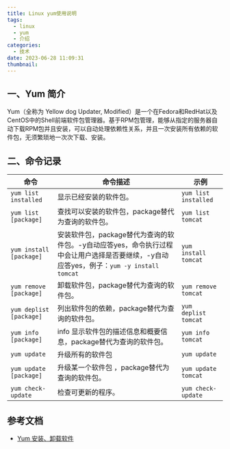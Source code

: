 ```yaml
---
title: Linux yum使用说明
tags:
  - linux
  - yum
  - 介绍
categories:
  - 技术
date: 2023-06-28 11:09:31
thumbnail:
---
```

## 一、Yum 简介

Yum（全称为 Yellow dog Updater, Modified）是一个在Fedora和RedHat以及CentOS中的Shell前端软件包管理器。基于RPM包管理，能够从指定的服务器自动下载RPM包并且安装，可以自动处理依赖性关系，并且一次安装所有依赖的软件包，无须繁琐地一次次下载、安装。

## 二、命令记录

| 命令                    | 命令描述                                                     | 示例                 |
| ----------------------- | ------------------------------------------------------------ | -------------------- |
| `yum list installed`    | 显示已经安装的软件包。                                       | `yum list installed` |
| `yum list [package]`    | 查找可以安装的软件包，package替代为查询的软件包。            | `yum list tomcat`    |
| `yum install [package]` | 安装软件包，package替代为查询的软件包。-y自动应答yes，命令执行过程中会让用户选择是否要继续，-y自动应答yes，例子：`yum -y install tomcat` | `yum install tomcat` |
| `yum remove [package]`  | 卸载软件包，package替代为查询的软件包。                      | `yum remove tomcat`  |
| `yum deplist [package]` | 列出软件包的依赖，package替代为查询的软件包。                | `yum deplist tomcat` |
| `yum info [package]`    | info 显示软件包的描述信息和概要信息，package替代为查询的软件包。 | `yum info tomcat`    |
| `yum update`            | 升级所有的软件包                                             | `yum update`         |
| `yum update [package]`  | 升级某一个软件包 ，package替代为查询的软件包。               | `yum update tomcat`  |
| `yum check-update`      | 检查可更新的程序。                                           | `yum check-update`   |



## 参考文档

- [Yum 安装、卸载软件](https://blog.csdn.net/weixin_43025071/article/details/108464547)
